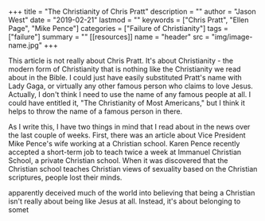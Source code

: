 +++
title = "The Christianity of Chris Pratt"
description = ""
author = "Jason West"
date = "2019-02-21"
lastmod = ""
keywords = ["Chris Pratt", "Ellen Page", "Mike Pence"]
categories = ["Failure of Christianity"]
tags = ["failure"]
summary = ""
[[resources]]
  name = "header"
  src = "img/image-name.jpg"
+++

This article is not really about Chris Pratt. It's about Christianity - the modern form of Christianity that is nothing like the Christianity we read about in the Bible. I could just have easily substituted Pratt's name with Lady Gaga, or virtually any other famous person who claims to love Jesus. Actually, I don't think I need to use the name of any famous people at all. I could have entitled it, "The Christianity of Most Americans," but I think it helps to throw the name of a famous person in there.

As I write this, I have two things in mind that I read about in the news over the last couple of weeks. First, there was an article about Vice President Mike Pence's wife working at a Christian school. Karen Pence recently accepted a short-term job to teach twice a week at Immanuel Christian School, a private Christian school. When it was discovered that the Christian school teaches Christian views of sexuality based on the Christian scriptures, people lost their minds.



apparently deceived much of the world into believing that being a Christian isn't really about being like Jesus at all. Instead, it's about belonging to somet
